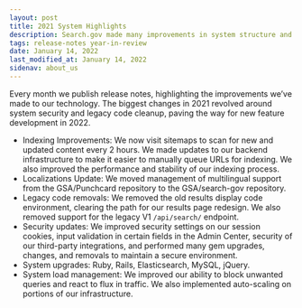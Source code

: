 ```yaml
---
layout: post
title: 2021 System Highlights
description: Search.gov made many improvements in system structure and security in 2021.
tags: release-notes year-in-review
date: January 14, 2022
last_modified_at: January 14, 2022
sidenav: about_us
---
```


Every month we publish release notes, highlighting the improvements we’ve made to our technology. The biggest changes in 2021 revolved around system security and legacy code cleanup, paving the way for new feature development in 2022.

* Indexing Improvements: We now visit sitemaps to scan for new and updated content every 2 hours. We made updates to our backend infrastructure to make it easier to manually queue URLs for indexing. We also improved the performance and stability of our indexing process.
* Localizations Update: We moved management of multilingual support from the GSA/Punchcard repository to the GSA/search-gov repository.
* Legacy code removals: We removed the old results display code environment, clearing the path for our results page redesign. We also removed support for the legacy V1 `/api/search/` endpoint.
* Security updates: We improved security settings on our session cookies, input validation in certain fields in the Admin Center, security of our third-party integrations, and performed many gem upgrades, changes, and removals to maintain a secure environment.
* System upgrades: Ruby, Rails, Elasticsearch, MySQL, jQuery.
* System load management: We improved our ability to block unwanted queries and react to flux in traffic. We also implemented auto-scaling on portions of our infrastructure.
 
